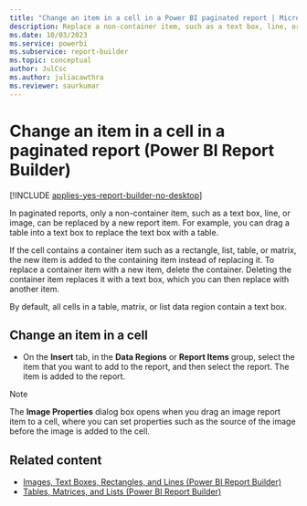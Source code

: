 ```yaml
---
title: "Change an item in a cell in a Power BI paginated report | Microsoft Docs"
description: Replace a non-container item, such as a text box, line, or image, in Power BI paginated reports with a new report item in Power BI Report Builder.
ms.date: 10/03/2023
ms.service: powerbi
ms.subservice: report-builder
ms.topic: conceptual
author: JulCsc
ms.author: juliacawthra
ms.reviewer: saurkumar
---
```

# Change an item in a cell in a paginated report (Power BI Report Builder)

[!INCLUDE [applies-yes-report-builder-no-desktop](../../includes/applies-yes-report-builder-no-desktop.md)]

In paginated reports, only a non-container item, such as a text box, line, or image, can be replaced by a new report item. For example, you can drag a table into a text box to replace the text box with a table.  
  
 If the cell contains a container item such as a rectangle, list, table, or matrix, the new item is added to the containing item instead of replacing it. To replace a container item with a new item, delete the container. Deleting the container item replaces it with a text box, which you can then replace with another item.  
  
 By default, all cells in a table, matrix, or list data region contain a text box.  
  
## Change an item in a cell  
  
-   On the **Insert** tab, in the **Data Regions** or **Report Items** group, select the item that you want to add to the report, and then select the report. The item is added to the report.  
  
> [!NOTE]  
>  The **Image Properties** dialog box opens when you drag an image report item to a cell, where you can set properties such as the source of the image before the image is added to the cell.  
  
## Related content

- [Images, Text Boxes, Rectangles, and Lines &#40;Power BI Report Builder&#41;](../../paginated-reports/report-design/images-text-boxes-rectangles-lines-report-builder-service.md)   
- [Tables, Matrices, and Lists &#40;Power BI Report Builder&#41;](../../paginated-reports/report-builder-tables-matrices-lists.md)  
  
  
